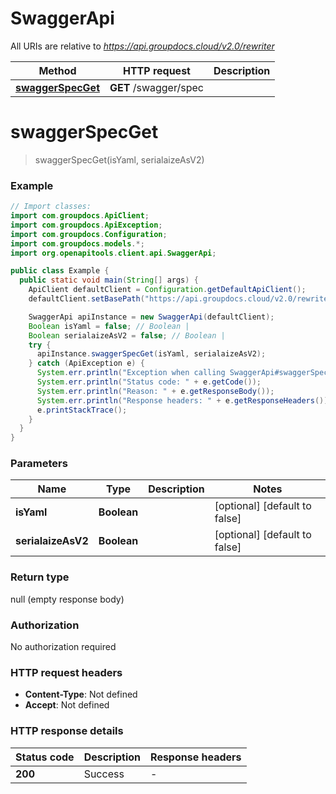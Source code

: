 # SwaggerApi

All URIs are relative to *https://api.groupdocs.cloud/v2.0/rewriter*

| Method | HTTP request | Description |
|------------- | ------------- | -------------|
| [**swaggerSpecGet**](SwaggerApi.md#swaggerSpecGet) | **GET** /swagger/spec |  |


<a id="swaggerSpecGet"></a>
# **swaggerSpecGet**
> swaggerSpecGet(isYaml, serialaizeAsV2)



### Example
```java
// Import classes:
import com.groupdocs.ApiClient;
import com.groupdocs.ApiException;
import com.groupdocs.Configuration;
import com.groupdocs.models.*;
import org.openapitools.client.api.SwaggerApi;

public class Example {
  public static void main(String[] args) {
    ApiClient defaultClient = Configuration.getDefaultApiClient();
    defaultClient.setBasePath("https://api.groupdocs.cloud/v2.0/rewriter");

    SwaggerApi apiInstance = new SwaggerApi(defaultClient);
    Boolean isYaml = false; // Boolean | 
    Boolean serialaizeAsV2 = false; // Boolean | 
    try {
      apiInstance.swaggerSpecGet(isYaml, serialaizeAsV2);
    } catch (ApiException e) {
      System.err.println("Exception when calling SwaggerApi#swaggerSpecGet");
      System.err.println("Status code: " + e.getCode());
      System.err.println("Reason: " + e.getResponseBody());
      System.err.println("Response headers: " + e.getResponseHeaders());
      e.printStackTrace();
    }
  }
}
```

### Parameters

| Name | Type | Description  | Notes |
|------------- | ------------- | ------------- | -------------|
| **isYaml** | **Boolean**|  | [optional] [default to false] |
| **serialaizeAsV2** | **Boolean**|  | [optional] [default to false] |

### Return type

null (empty response body)

### Authorization

No authorization required

### HTTP request headers

 - **Content-Type**: Not defined
 - **Accept**: Not defined

### HTTP response details
| Status code | Description | Response headers |
|-------------|-------------|------------------|
| **200** | Success |  -  |

